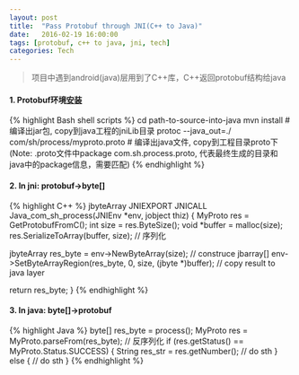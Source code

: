 ```yaml
---
layout: post
title:  "Pass Protobuf through JNI(C++ to Java)"
date:   2016-02-19 16:00:00
tags: [protobuf, c++ to java, jni, tech]
categories: Tech
---
```


>  项目中遇到android(java)层用到了C++库，C++返回protobuf结构给java

#### 1. Protobuf环境[安装](https://github.com/google/protobuf)
{% highlight Bash shell scripts %}
cd path-to-source-into-java
mvn install  # 编译出jar包, copy到java工程的jniLib目录
protoc --java_out=./  com/sh/process/myproto.proto  # 编译出java文件, copy到工程目录proto下
(Note: .proto文件中package com.sh.process.proto, 代表最终生成的目录和java中的package信息，需要匹配)
{% endhighlight %}

#### 2. In jni: protobuf->byte[]
{% highlight C++ %}
jbyteArray JNIEXPORT JNICALL Java_com_sh_process(JNIEnv *env, jobject thiz) {
  MyProto res = GetProtobufFromC();
  int size = res.ByteSize();
  void *buffer = malloc(size);
  res.SerializeToArray(buffer, size);  // 序列化

  jbyteArray res_byte = env->NewByteArray(size);  // construce jbarray[]
  env->SetByteArrayRegion(res_byte, 0, size, (jbyte *)buffer);  // copy result to java layer

  return res_byte;
}
{% endhighlight %}

#### 3. In java: byte[]->protobuf
{% highlight Java %}
byte[] res_byte = process();
MyProto res = MyProto.parseFrom(res_byte);  // 反序列化
if (res.getStatus() == MyProto.Status.SUCCESS) {
  String res_str = res.getNumber();
  // do sth
} else {
  // do sth
}
{% endhighlight %}